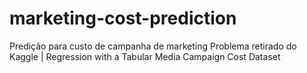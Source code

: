 # marketing-cost-prediction
Predição para custo de campanha de marketing
Problema retirado do Kaggle | Regression with a Tabular Media Campaign Cost Dataset
